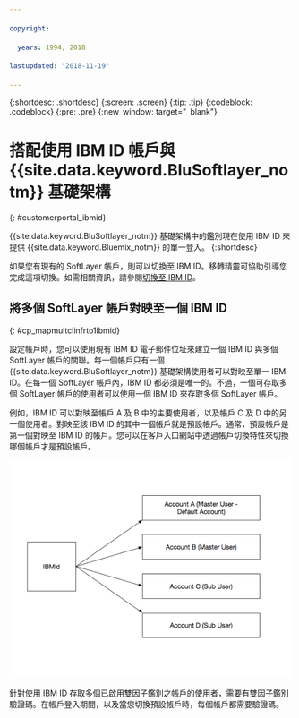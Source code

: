 ```yaml
---

copyright:

  years: 1994, 2018

lastupdated: "2018-11-19"

---
```


{:shortdesc: .shortdesc}
{:screen: .screen}
{:tip: .tip}
{:codeblock: .codeblock}
{:pre: .pre}
{:new_window: target="_blank"}

# 搭配使用 IBM ID 帳戶與 {{site.data.keyword.BluSoftlayer_notm}} 基礎架構
{: #customerportal_ibmid}

{{site.data.keyword.BluSoftlayer_notm}} 基礎架構中的鑑別現在使用 IBM ID 來提供 {{site.data.keyword.Bluemix_notm}} 的單一登入。
{:shortdesc}

如果您有現有的 SoftLayer 帳戶，則可以切換至 IBM ID。移轉精靈可協助引導您完成這項切換。如需相關資訊，請參閱[切換至 IBM ID](/docs/account/softlayerlink.html#switching-to-ibmid)。

## 將多個 SoftLayer 帳戶對映至一個 IBM ID
{: #cp_mapmultclinfrto1ibmid}

設定帳戶時，您可以使用現有 IBM ID 電子郵件位址來建立一個 IBM ID 與多個 SoftLayer 帳戶的關聯。每一個帳戶只有一個 {{site.data.keyword.BluSoftlayer_notm}} 基礎架構使用者可以對映至單一 IBM ID。在每一個 SoftLayer 帳戶內，IBM ID 都必須是唯一的。不過，一個可存取多個 SoftLayer 帳戶的使用者可以使用一個 IBM ID 來存取多個 SoftLayer 帳戶。

例如，IBM ID 可以對映至帳戶 A 及 B 中的主要使用者，以及帳戶 C 及 D 中的另一個使用者。對映至該 IBM ID 的其中一個帳戶就是預設帳戶。通常，預設帳戶是第一個對映至 IBM ID 的帳戶。您可以在客戶入口網站中透過帳戶切換特性來切換哪個帳戶才是預設帳戶。

![多個 SoftLayer 帳戶對一個 IBM ID](images/ibmid-image.png)

針對使用 IBM ID 存取多個已啟用雙因子鑑別之帳戶的使用者，需要有雙因子鑑別驗證碼。在帳戶登入期間，以及當您切換預設帳戶時，每個帳戶都需要驗證碼。
